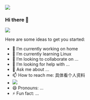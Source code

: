 ![](http://tangzy.love/index.php/s/7zG8Tb8ZexYaWNT/preview)

### Hi there 👋

![](https://github-readme-stats.vercel.app/api?username=Athenavi)

Here are some ideas to get you started:

- 🔭 I’m currently working on home
- 🌱 I’m currently learning Linux
- 👯 I’m looking to collaborate on ...
- 🤔 I’m looking for help with ...
- 💬 Ask me about ...
- 📫 How to reach me: 具体看个人资料
- ![](http://tangzy.love/index.php/s/CnEJ4ZYBgBBd8wN/preview)
- 😄 Pronouns: ...
- ⚡ Fun fact: ...

